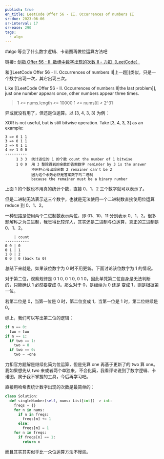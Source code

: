```yaml
---
publish: true
en_title: LeetCode Offer 56 - II. Occurrences of numbers II
sr-due: 2023-06-06
sr-interval: 17
sr-ease: 290
tags:
  - algo
---
```



#algo 等会了什么数字逻辑、卡诺图再做位运算方法吧

链接:: [剑指 Offer 56 - II. 数组中数字出现的次数 II - 力扣（LeetCode）](https://leetcode.cn/problems/shu-zu-zhong-shu-zi-chu-xian-de-ci-shu-ii-lcof/)

和[[LeetCode Offer 56 - II. Occurrences of numbers II|上一题]]类似，只是一个数字出现一次，其它出现三次。

Like [[LeetCode Offer 56 - II. Occurrences of numbers II|the last problem]], just one number appears once, other numbers appear three times.

> 1 <= nums.length <= 10000
> 1 <= nums[i] < 2^31

异或就没有用了，但还是位运算。以 [3, 4, 3, 3] 为例：

XOR is not useful, but is still bitwise operation. Take [3, 4, 3, 3] as an example:

```text
3 => 0 1 1
3 => 0 1 1
3 => 0 1 1
4 => 1 0 0
----------
     1 3 3  统计逐位的 1 的个数 count the number of 1 bitwise
     1 0 0  用 3 整除得到的余数即答案数字 reminder by 3 is the answer
            不用担心会出现余数 2 remainer can't be 2
            因为这个余数必然是答案数字的二进制
            because the remainer must be a binary number
```

上面 1 的个数也不用真的统计个数，直接 0、1、2 三个数字就可以表示了。

但是二进制无法表示这三个数字，也就是无法使用一个二进制数直接使用位运算 reduce 到 0、1、2。

一种思路是使用两个二进制数表示两位，即 01、10、11 分别表示 0、1、2。很多题解称之为三进制，我觉得比较浑人，其实还是二进制与位运算，真正的三进制是 0、1、2。

```text
    | count
-----------
0 0 | 0
0 1 | 1
1 0 | 2
0 0 | 0 (back to 0)
```

总结下来就是，如果该位数字为 0 时不用更新。下面讨论该位数字为 1 的情况。

对于第二位，观察规律是 0 1 0, 0 1 0, 0 1 0，因此单凭第二位自身是无法判断的，只能确认 1 必然要变成 0。那么对于 0，是继续为 0 还是 变成 1，则是根据第一位。

若第二位是 0，当第一位是 0 时，第二位变成 1，当第一位是 1 时，第二位继续是 0。

综上，我们可以写出第二位的逻辑：

```python
if n == 0:
  two = two
if n == 1:
  if two == 1:
    two = 0
  if two == 0:
    two = ~one
```

力扣官方题解是继续化简为位运算，但是先算 one 再基于更新了的 two 算 one。我如果想先从 two 来或者两个单独来，不会化简，我看评论说到了数字逻辑、卡诺图，属于我不掌握的工具，今后再学习吧。

直接用哈希表统计数字出现的次数是最简单的：

```python
class Solution:
  def singleNumber(self, nums: List[int]) -> int:
    freqs = {}
    for n in nums:
      if n in freqs:
        freqs[n] += 1
      else:
        freqs[n] = 1
    for n in freqs:
      if freqs[n] == 1:
        return n
```

而且其实其实似乎比一众位运算方法不慢些。